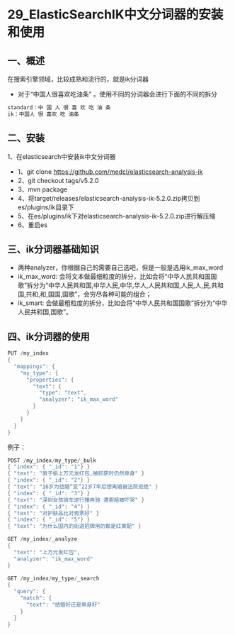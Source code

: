 # 29_ElasticSearchIK中文分词器的安装和使用

## 一、概述

在搜索引擎领域，比较成熟和流行的，就是ik分词器

* 对于“中国人很喜欢吃油条” 。使用不同的分词器会进行下面的不同的拆分

```java
standard：中 国 人 很 喜 欢 吃 油 条
ik：中国人 很 喜欢 吃 油条
```

## 二、安装

1、在elasticsearch中安装ik中文分词器

* 1、git clone https://github.com/medcl/elasticsearch-analysis-ik
* 2、git checkout tags/v5.2.0
* 3、mvn package
* 4、将target/releases/elasticsearch-analysis-ik-5.2.0.zip拷贝到es/plugins/ik目录下
* 5、在es/plugins/ik下对elasticsearch-analysis-ik-5.2.0.zip进行解压缩
* 6、重启es

## 三、ik分词器基础知识

* 两种analyzer，你根据自己的需要自己选吧，但是一般是选用ik_max_word
* ik_max_word: 会将文本做最细粒度的拆分，比如会将“中华人民共和国国歌”拆分为“中华人民共和国,中华人民,中华,华人,人民共和国,人民,人,民,共和国,共和,和,国国,国歌”，会穷尽各种可能的组合；
* ik_smart: 会做最粗粒度的拆分，比如会将“中华人民共和国国歌”拆分为“中华人民共和国,国歌”。


## 四、ik分词器的使用

```java
PUT /my_index 
{
  "mappings": {
    "my_type": {
      "properties": {
        "text": {
          "type": "text",
          "analyzer": "ik_max_word"
        }
      }
    }
  }
}
```

例子：
```java
POST /my_index/my_type/_bulk
{ "index": { "_id": "1"} }
{ "text": "男子偷上万元发红包,被抓获时仍然单身" }
{ "index": { "_id": "2"} }
{ "text": "16岁为结婚“变”22岁7年后想离婚被法院拒绝" }
{ "index": { "_id": "3"} }
{ "text": "深圳女孩骑车逆行撞奔驰 遭索赔被吓哭" }
{ "index": { "_id": "4"} }
{ "text": "对护肤品比对男票好" }
{ "index": { "_id": "5"} }
{ "text": "为什么国内的街道招牌用的都是红黄配" }
```

```java
GET /my_index/_analyze
{
  "text": "上万元发红包",
  "analyzer": "ik_max_word"
}
```

```java
GET /my_index/my_type/_search 
{
  "query": {
    "match": {
      "text": "结婚好还是单身好"
    }
  }
}

```